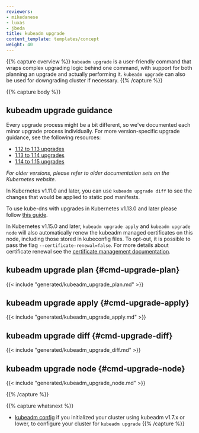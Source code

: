 ```yaml
---
reviewers:
- mikedanese
- luxas
- jbeda
title: kubeadm upgrade
content_template: templates/concept
weight: 40
---
```

{{% capture overview %}}
`kubeadm upgrade` is a user-friendly command that wraps complex upgrading logic behind one command, with support
for both planning an upgrade and actually performing it. `kubeadm upgrade` can also be used for downgrading
cluster if necessary.
{{% /capture %}}

{{% capture body %}}

## kubeadm upgrade guidance

Every upgrade process might be a bit different, so we've documented each minor upgrade process individually.
For more version-specific upgrade guidance, see the following resources:

 * [1.12 to 1.13 upgrades](/docs/tasks/administer-cluster/kubeadm/kubeadm-upgrade-1-13/)
 * [1.13 to 1.14 upgrades](/docs/tasks/administer-cluster/kubeadm/kubeadm-upgrade-1-14/)
 * [1.14 to 1.15 upgrades](/docs/tasks/administer-cluster/kubeadm/kubeadm-upgrade-1-15/)

_For older versions, please refer to older documentation sets on the Kubernetes website._

In Kubernetes v1.11.0 and later, you can use `kubeadm upgrade diff` to see the changes that would be
applied to static pod manifests.

To use kube-dns with upgrades in Kubernetes v1.13.0 and later please follow [this guide](/docs/reference/setup-tools/kubeadm/kubeadm-init-phase/#cmd-phase-addon).

In Kubernetes v1.15.0 and later, `kubeadm upgrade apply` and `kubeadm upgrade node` will also
automatically renew the kubeadm managed certificates on this node, including those stored in kubeconfig files.
To opt-out, it is possible to pass the flag `--certificate-renewal=false`. For more details about certificate
renewal see the [certificate management documentation](docs/tasks/administer-cluster/kubeadm/kubeadm-certs).

## kubeadm upgrade plan {#cmd-upgrade-plan}
{{< include "generated/kubeadm_upgrade_plan.md" >}}

## kubeadm upgrade apply  {#cmd-upgrade-apply}
{{< include "generated/kubeadm_upgrade_apply.md" >}}

## kubeadm upgrade diff {#cmd-upgrade-diff}
{{< include "generated/kubeadm_upgrade_diff.md" >}}

## kubeadm upgrade node {#cmd-upgrade-node}
{{< include "generated/kubeadm_upgrade_node.md" >}}

{{% /capture %}}

{{% capture whatsnext %}}
* [kubeadm config](/docs/reference/setup-tools/kubeadm/kubeadm-config/) if you initialized your cluster using kubeadm v1.7.x or lower, to configure your cluster for `kubeadm upgrade`
{{% /capture %}}
